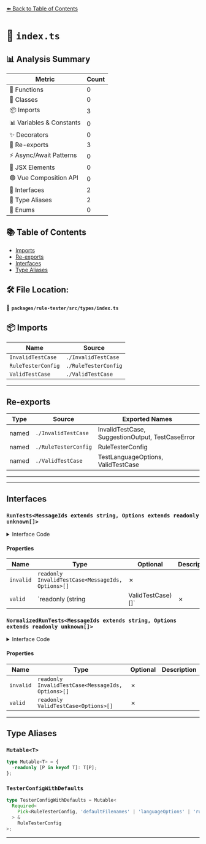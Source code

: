 [⬅️ Back to Table of Contents](../../../../index.md)

# 📄 `index.ts`

## 📊 Analysis Summary

| Metric | Count |
|--------|-------|
| 🔧 Functions | 0 |
| 🧱 Classes | 0 |
| 📦 Imports | 3 |
| 📊 Variables & Constants | 0 |
| ✨ Decorators | 0 |
| 🔄 Re-exports | 3 |
| ⚡ Async/Await Patterns | 0 |
| 💠 JSX Elements | 0 |
| 🟢 Vue Composition API | 0 |
| 📐 Interfaces | 2 |
| 📑 Type Aliases | 2 |
| 🎯 Enums | 0 |

## 📚 Table of Contents

- [Imports](#imports)
- [Re-exports](#re-exports)
- [Interfaces](#interfaces)
- [Type Aliases](#type-aliases)

## 🛠️ File Location:
📂 **`packages/rule-tester/src/types/index.ts`**

## 📦 Imports

| Name | Source |
|------|--------|
| `InvalidTestCase` | `./InvalidTestCase` |
| `RuleTesterConfig` | `./RuleTesterConfig` |
| `ValidTestCase` | `./ValidTestCase` |


---

## Re-exports

| Type | Source | Exported Names |
|------|--------|----------------|
| named | `./InvalidTestCase` | InvalidTestCase, SuggestionOutput, TestCaseError |
| named | `./RuleTesterConfig` | RuleTesterConfig |
| named | `./ValidTestCase` | TestLanguageOptions, ValidTestCase |


---


---

## Interfaces

### `RunTests<MessageIds extends string, Options extends readonly unknown[]>`

<details><summary>Interface Code</summary>

```ts
export interface RunTests<
  MessageIds extends string,
  Options extends readonly unknown[],
> {
  readonly invalid: readonly InvalidTestCase<MessageIds, Options>[];
  // RuleTester.run also accepts strings for valid cases
  readonly valid: readonly (string | ValidTestCase<Options>)[];
}
```
</details>

#### Properties

| Name | Type | Optional | Description |
|------|------|----------|-------------|
| `invalid` | `readonly InvalidTestCase<MessageIds, Options>[]` | ✗ |  |
| `valid` | `readonly (string | ValidTestCase<Options>)[]` | ✗ |  |

### `NormalizedRunTests<MessageIds extends string, Options extends readonly unknown[]>`

<details><summary>Interface Code</summary>

```ts
export interface NormalizedRunTests<
  MessageIds extends string,
  Options extends readonly unknown[],
> {
  readonly invalid: readonly InvalidTestCase<MessageIds, Options>[];
  readonly valid: readonly ValidTestCase<Options>[];
}
```
</details>

#### Properties

| Name | Type | Optional | Description |
|------|------|----------|-------------|
| `invalid` | `readonly InvalidTestCase<MessageIds, Options>[]` | ✗ |  |
| `valid` | `readonly ValidTestCase<Options>[]` | ✗ |  |


---

## Type Aliases

### `Mutable<T>`

```ts
type Mutable<T> = {
  -readonly [P in keyof T]: T[P];
};
```

### `TesterConfigWithDefaults`

```ts
type TesterConfigWithDefaults = Mutable<
  Required<
    Pick<RuleTesterConfig, 'defaultFilenames' | 'languageOptions' | 'rules'>
  > &
    RuleTesterConfig
>;
```


---